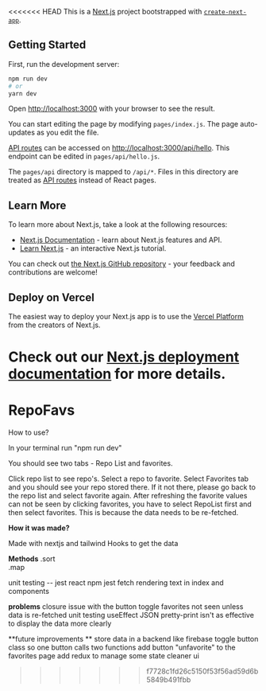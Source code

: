 <<<<<<< HEAD
This is a [Next.js](https://nextjs.org/) project bootstrapped with [`create-next-app`](https://github.com/vercel/next.js/tree/canary/packages/create-next-app).

## Getting Started

First, run the development server:

```bash
npm run dev
# or
yarn dev
```

Open [http://localhost:3000](http://localhost:3000) with your browser to see the result.

You can start editing the page by modifying `pages/index.js`. The page auto-updates as you edit the file.

[API routes](https://nextjs.org/docs/api-routes/introduction) can be accessed on [http://localhost:3000/api/hello](http://localhost:3000/api/hello). This endpoint can be edited in `pages/api/hello.js`.

The `pages/api` directory is mapped to `/api/*`. Files in this directory are treated as [API routes](https://nextjs.org/docs/api-routes/introduction) instead of React pages.

## Learn More

To learn more about Next.js, take a look at the following resources:

- [Next.js Documentation](https://nextjs.org/docs) - learn about Next.js features and API.
- [Learn Next.js](https://nextjs.org/learn) - an interactive Next.js tutorial.

You can check out [the Next.js GitHub repository](https://github.com/vercel/next.js/) - your feedback and contributions are welcome!

## Deploy on Vercel

The easiest way to deploy your Next.js app is to use the [Vercel Platform](https://vercel.com/new?utm_medium=default-template&filter=next.js&utm_source=create-next-app&utm_campaign=create-next-app-readme) from the creators of Next.js.

Check out our [Next.js deployment documentation](https://nextjs.org/docs/deployment) for more details.
=======
# RepoFavs

How to use?

In your terminal run "npm run dev"

You should see two tabs - Repo List and favorites.

Click repo list to see repo's. Select a repo to favorite. Select Favorites tab and you should see your repo stored there. If it not there, please go back to the repo list and select favorite again. After refreshing the favorite values can not be seen by clicking favorites, you have to select RepoList first and then select favorites. This is because the data needs to be re-fetched.

**How it was made?**

Made with nextjs and tailwind Hooks to get the data

**Methods** 
.sort  
.map

unit testing -- jest react npm jest fetch rendering text in index and components

**problems** 
closure issue with the button toggle 
favorites not seen unless data is re-fetched 
unit testing useEffect 
JSON pretty-print isn't as effective to display the data more clearly

**future improvements **
store data in a backend like firebase 
toggle button class so one button calls two functions 
add button "unfavorite" to the favorites page 
add redux to manage some state 
cleaner ui
>>>>>>> f7728c1fd26c5150f53f56ad59d6b5849b491fbb

